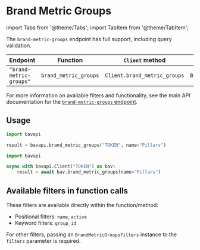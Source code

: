 # Brand Metric Groups

import Tabs from '@theme/Tabs';
import TabItem from '@theme/TabItem';

The `brand-metric-groups` endpoint has full support, including query validation.

| Endpoint                | Function              | `Client` method              | Filters class              |
| ----------------------- | --------------------- | ---------------------------- | -------------------------- |
| `"brand-metric-groups"` | `brand_metric_groups` | `Client.brand_metric_groups` | `BrandMetricGroupsFilters` |

For more information on available filters and functionality, see the main API documentation for the
[`brand-metric-groups` endpoint](/core-resources/metric-groups.md).

## Usage

<Tabs>
  <TabItem value="sync" label="Sync" default>

```py title="Using top-level functions"
import bavapi

result = bavapi.brand_metric_groups("TOKEN", name="Pillars")
```

  </TabItem>
  <TabItem value="async" label="Async">

```py title="Using Client asynchronously"
import bavapi

async with bavapi.Client("TOKEN") as bav:
    result = await bav.brand_metric_groups(name="Pillars")
```

  </TabItem>
</Tabs>

## Available filters in function calls

These filters are available directly within the function/method:

- Positional filters: `name`, `active`
- Keyword filters: `group_id`

For other filters, passing an `BrandMetricGroupsFilters` instance to the `filters` parameter is required.
